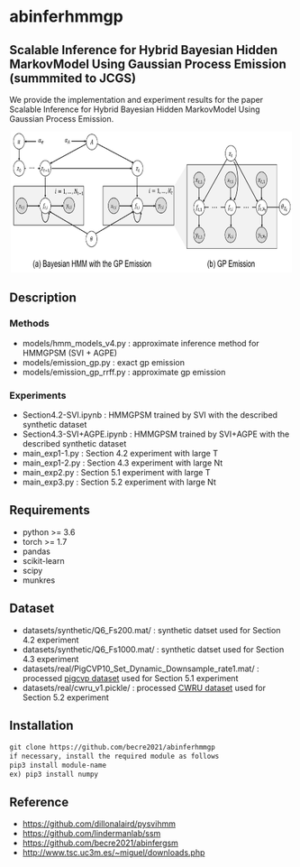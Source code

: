 # abinferhmmgp


##  Scalable Inference for Hybrid Bayesian Hidden MarkovModel Using Gaussian Process Emission (summmited to JCGS)

We provide the implementation and experiment results for the paper Scalable Inference for Hybrid Bayesian Hidden MarkovModel Using Gaussian Process Emission.

<p align="center">
    <img src="https://github.com/becre2021/abinferhmmgp/blob/main/img/Grapicalmodel2.PNG" width="500" height="250">
</p>


 
## Description

### Methods

* models/hmm_models_v4.py : approximate inference method for HMMGPSM (SVI + AGPE)
* models/emission_gp.py : exact gp emission 
* models/emission_gp_rrff.py : approximate gp emission


### Experiments

* Section4.2-SVI.ipynb : HMMGPSM trained by SVI with the described synthetic dataset
* Section4.3-SVI+AGPE.ipynb : HMMGPSM trained by SVI+AGPE with the described synthetic dataset
* main_exp1-1.py : Section 4.2 experiment with large T
* main_exp1-2.py : Section 4.3 experiment with large Nt
* main_exp2.py : Section 5.1 experiment with large T
* main_exp3.py : Section 5.2 experiment with large Nt



## Requirements

* python >= 3.6
* torch >= 1.7
* pandas
* scikit-learn  
* scipy        
* munkres


## Dataset

* datasets/synthetic/Q6_Fs200.mat/ : synthetic datset used for Section 4.2 experiment
* datasets/synthetic/Q6_Fs1000.mat/ : synthetic datset used for Section 4.3 experiment
* datasets/real/PigCVP10_Set_Dynamic_Downsample_rate1.mat/ : processed [pigcvp dataset](http://www.timeseriesclassification.com/description.php?Dataset=PigCVP) used for Section 5.1 experiment
* datasets/real/cwru_v1.pickle/ : processed [CWRU dataset](https://engineering.case.edu/bearingdatacenter/12k-drive-end-bearing-fault-data) used for Section 5.2 experiment 


## Installation

    git clone https://github.com/becre2021/abinferhmmgp
    if necessary, install the required module as follows
    pip3 install module-name
    ex) pip3 install numpy 


## Reference 

* https://github.com/dillonalaird/pysvihmm
* https://github.com/lindermanlab/ssm
* https://github.com/becre2021/abinfergsm
* http://www.tsc.uc3m.es/~miguel/downloads.php




